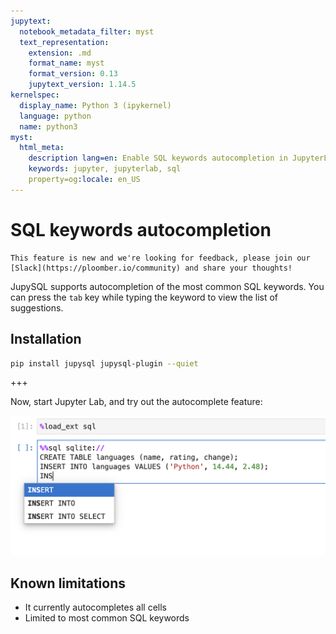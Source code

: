```yaml
---
jupytext:
  notebook_metadata_filter: myst
  text_representation:
    extension: .md
    format_name: myst
    format_version: 0.13
    jupytext_version: 1.14.5
kernelspec:
  display_name: Python 3 (ipykernel)
  language: python
  name: python3
myst:
  html_meta:
    description lang=en: Enable SQL keywords autocompletion in JupyterLab
    keywords: jupyter, jupyterlab, sql
    property=og:locale: en_US
---
```


# SQL keywords autocompletion

```{note}
This feature is new and we're looking for feedback, please join our [Slack](https://ploomber.io/community) and share your thoughts!
```

JupySQL supports autocompletion of the most common SQL keywords. You can press
the `tab` key while typing the keyword to view the list of suggestions.

## Installation

```bash
pip install jupysql jupysql-plugin --quiet
```

+++

Now, start Jupyter Lab, and try out the autocomplete feature:

![syntax](../static/sql-autocompletion.png)


## Known limitations

- It currently autocompletes all cells
- Limited to most common SQL keywords